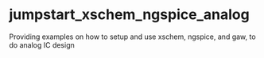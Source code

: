 # jumpstart_xschem_ngspice_analog
Providing examples on how to setup and use xschem, ngspice, and gaw, to do analog IC design
